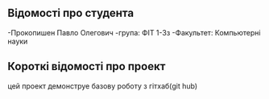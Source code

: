 ## Відомості про студента
-Прокопишен Павло Олегович
-група: ФІТ 1-3з
-Факультет: Компьютерні науки

## Короткі відомості про проект
цей проект демонструе базову роботу з гітхаб(git hub) 
